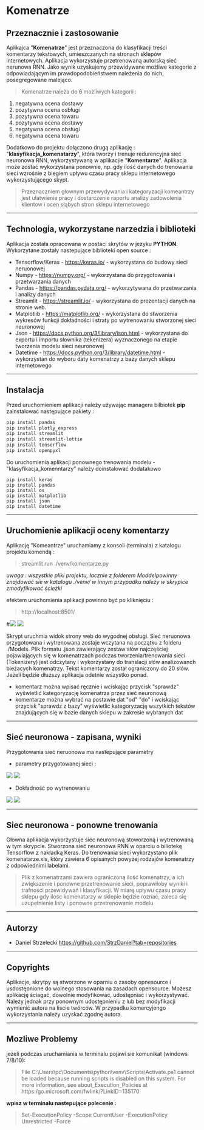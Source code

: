 # Komenatrze 
## Przeznacznie i zastosowanie
Aplikajca "**Komenatrze**" jest przeznaczona do klasyfikacji treści komentarzy tekstowych, umieszczanych na stronach sklepów 
internetowych. Aplikacja wykorzystuje przetrenowaną autorską sieć nerunowa RNN. Jako wynik 
uzyskujemy przewidywane możliwe kategorie z odpowiadającym im prawdopodobieństwem należenia 
do nich, posegregowane malejąco. 
> Komenatrze należa do 6 możliwych kategorii :
1. negatywna ocena dostawy
2. pozytywna ocena osbługi
3. pozytywna ocena towaru
4. pozytywna ocena dostawy
5. negatywna ocena obsługi
6. negatywna ocena towaru



Dodatkowo do projektu dołączono drugą aplikację : "**klasyfikacja_komenatarzy**", która tworzy i trenuje 
redurencyjna sieć neuronowa RNN, wykorzystywaną w aplikacjie "**Komentarze**". Aplikacja może zostać 
wykorzystana ponownie, np. gdy ilość danych do trenowania sieci wzrośnie z biegiem upływu czasu pracy sklepu
internetowego wykorzystującego skypt.

> Przeznaczniem głownym przewydywania i kategoryzacji komeantrzy jest ułatwienie pracy
> i dostarczenie raportu analizy zadowolenia klientow i ocen słąbych stron sklepu internetowego
---

## Technologia, wykorzystane narzedzia i biblioteki

Aplikacja została opracowana w postaci skrytów w jezyku **PYTHON**. Wykorzytane zostały nastepujące biblioteki open source :
* Tensorflow/Keras  - https://keras.io/   - wykorzystana do budowy sieci neruonowej
* Numpy - https://numpy.org/  - wykorzystana do przygotowania i przetwarzania danych 
* Pandas - https://pandas.pydata.org/ - wykorzytywana do przetwarzania i analizy danych
* Streamlit - https://streamlit.io/ - wykorzystana do prezentacji danych na stronie web.
* Matplotlib - https://matplotlib.org/ - wykorzystana do stworzenia wykresów funkcji dokładności i straty po wytrenowaniu stworzonej sieci neuronowej
* Json - https://docs.python.org/3/library/json.html - wykorzystana do exportu i importu słownika (tekenizera) wyznaczonego na etapie tworzenia modelu sieci neuronowej
* Datetime - https://docs.python.org/3/library/datetime.html - wykorzystan do wyboru daty komenatrzy z bazy danych sklepu internetowego


---
## Instalacja
Przed uruchomieniem aplikacji należy używając managera bilbiotek **pip** zainstalować następujące pakiety :
```bash
pip install pandas
pip install plotly_express
pip install streamlit
pip install streamlit-lottie
pip install tensorflow
pip install openpyxl
```

Do uruchomienia aplikacji ponownego trenowania modelu  - "klasyfikacja_komenntarzy" należy
doinstalować dodatakowo
```
pip install keras
pip install pandas
pip install os
pip install matplotlib
pip install json
pip install datetime
```
---
## Uruchomienie aplikacji oceny komentarzy 
Aplikację  "Komeantrze" uruchamiamy z konsoli (terminala) z katalogu projektu komendą :
> streamlit run ./venv/komentarze.py

*uwaga : wszystkie pliki projektu, łacznie z folderem Moddelpowinny znajdować sie w katalogu ./venv/
w innym przypadku należy w skrypice zmodyfikować ścieżki* 

efektem uruchomienia aplikacji powinno być po kliknięciu :
>http://localhost:8501/

#![](I:\daniel\Studia\SEM3\PAI-OiRPSO-PPP\PROJ\venv\Klasyfikacja_widok.PNG)
![](https://github.com/Leonidas90/ecommerce/blob/e2f0a525d8d55579a6dc5b824187045f00789cda/Projekt_komenatrze/Klasyfikacja_widok.PNG)

Skrypt uruchmia widok strony web do wygodnej obsługi.
Sieć neruonowa przygotowana i wytrenowana zostaje wczytana na początku z folderu ./Models. Plik formatu .json zawierający 
zestaw słów najczęściej pojawiających się w komenatrzach podczas tworzenia/trenowania sieci (Tokenizery) jest odczytany i wykorzystany
do translacji słów analizowanch bieżacych komenatrzy. Tekst komentarzy został ograniczony do 20 słów. Jeżeli będzie dłuższy 
aplikacja odetnie wszystko ponad. 
* komentarz można wpisać ręcznie i wciskając przycisk "sprawdz" wyświetlić kategoryzację komenatrza przez sieć neuronową
* komentarze można wybrać na postawie dat "od" "do" i wciskając przycisk "sprawdz z bazy" wyświetlić kategoryzację wszytkich 
    tekstów znajdujących się w bazie danych sklepu w zakresie wybranych dat
---
## Sieć neuronowa - zapisana, wyniki
Przygotowania sieć neruonowa ma nastepujące parametry

* parametry przygotowanej sieci :

![](I:\daniel\Studia\SEM3\PAI-OiRPSO-PPP\PROJ\venv\Model.PNG)
![](https://github.com/Leonidas90/ecommerce/blob/e2f0a525d8d55579a6dc5b824187045f00789cda/Projekt_komenatrze/Model.PNG)

* Dokładność po wytrenowaniu 

![](I:\daniel\Studia\SEM3\PAI-OiRPSO-PPP\PROJ\venv\accuracy.PNG)
![](https://github.com/Leonidas90/ecommerce/blob/e2f0a525d8d55579a6dc5b824187045f00789cda/Projekt_komenatrze/accuracy.PNG)


---
## Siec neuronowa - ponowne trenowania
Głowna aplikacja wykorzystuje siec neuronową stoworzoną i wytrenowaną w tym skrypcie.
Stworzona sieć neuronowa RNN w oparciu o biliotekę Tensorflow z nakładką Keras. Do trenowania sieci wykorzystano
plik komenatarze.xls, który zawiera 6 opisanych powyżej rodzajów komenatrzy z odpowiednimi labelami.
>Plik z komenatrzami zawiera ograniczoną ilość komenatrzy, a ich zwiększenie i ponowne przetrenowanie 
sieci, poprawiłoby wyniki i  trafności przewidywań i klasyfikacji. W miarę upływu czasu pracy sklepu gdy
> ilośc komenatarzy w sklepie będzie roznać, zaleca się uzupełnienie listy i ponowne przetrenowanie modelu


---
## Autorzy 
* Daniel Strzelecki https://github.com/StrzDaniel?tab=repositories

---
## Copyrights
Aplikacje, skrytpy są stworzone w oparniu o zasoby opnesource i usdostępnione do wolnego stosowania na zasadach opensource.
Możesz aplikację ściagać, dowolnie modyfikować, udostępniać i wykorzystywać. Należy jednak przy ponownym udostępnieniu z lub bez modyfikacji
wymienić autora na liscie twórców. W przypadku komercyjengo wykorzystania należy uzyskać zgodnę autora.

----
## Mozliwe Problemy
jeżeli podczas uruchamiania w terminalu pojawi sie komunikat (windows 7/8/10):
>File C:\Users\pc\Documents\python\venv\Scripts\Activate.ps1 cannot be loaded because running scripts is 
    disabled on this system. For more information, see about_Execution_Policies at 
    https:/go.microsoft.com/fwlink/?LinkID=135170

**wpisz w terminalu nastepujące polecenie :**
> Set-ExecutionPolicy -Scope CurrentUser -ExecutionPolicy Unrestricted -Force